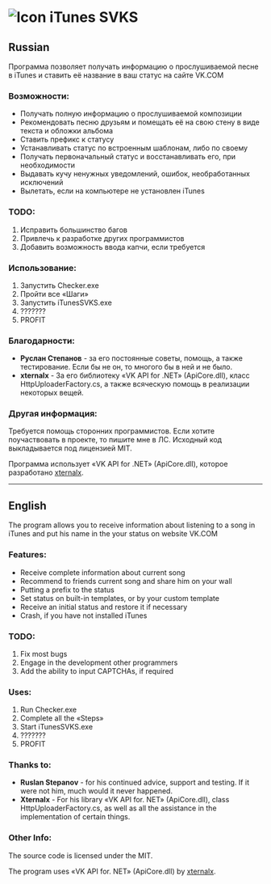 ![Icon](http://dl.dropbox.com/u/3201889/svkst.png) iTunes SVKS
===========

Russian
-------

Программа позволяет получать информацию о прослушиваемой песне в iTunes и ставить её название в ваш статус на сайте VK.COM


### Возможности:

* Получать полную информацию о прослушиваемой композиции
* Рекомендовать песню друзьям и помещать её на свою стену в виде текста и обложки альбома
* Ставить префикс к статусу
* Устанавливать статус по встроенным шаблонам, либо по своему
* Получать первоначальный статус и восстанавливать его, при необходимости
* Выдавать кучу ненужных уведомлений, ошибок, необработанных исключений
* Вылетать, если на компьютере не установлен iTunes


### TODO:

1. Исправить большинство багов
2. Привлечь к разработке других программистов
3. Добавить возможность ввода капчи, если требуется


### Использование:

1. Запустить Checker.exe
2. Пройти все «Шаги»
3. Запустить iTunesSVKS.exe
4. ???????
5. PROFIT


### Благодарности:
* <b>Руслан Степанов</b> - за его постоянные советы, помощь, а также тестирование. Если бы не он, то многого 
бы в ней и не было.
* <b>xternalx</b> - За его библиотеку «VK API for .NET» (ApiCore.dll), класс HttpUploaderFactory.cs, а также всяческую помощь в реализации некоторых вещей.


### Другая информация:

Требуется помощь сторонних программистов. Если хотите поучаствовать в проекте, то пишите мне в ЛС.
Исходный код выкладывается под лицензией MIT.

Программа использует «VK API for .NET» (ApiCore.dll), которое разработано [xternalx](http://www.xternalx.com).

---
English
-------

The program allows you to receive information about listening to a song in iTunes and put his name in the your status on website VK.COM 


### Features: 

* Receive complete information about current song
* Recommend to friends current song and share him on your wall
* Putting a prefix to the status
* Set status on built-in templates, or by your custom template 
* Receive an initial status and restore it if necessary 
* Crash, if you have not installed iTunes 


### TODO: 

1. Fix most bugs 
2. Engage in the development other programmers
3. Add the ability to input CAPTCHAs, if required


### Uses: 

1. Run Checker.exe 
2. Complete all the «Steps»
3. Start iTunesSVKS.exe 
4. ??????? 
5. PROFIT 

### Thanks to:
* <b>Ruslan Stepanov</b> - for his continued advice, support and testing. If it were not him, much
would it never happened.
* <b>Xternalx</b> - For his library «VK API for. NET» (ApiCore.dll), class HttpUploaderFactory.cs, as well as all the assistance in the implementation of certain things.


### Other Info:

The source code is licensed under the MIT. 

The program uses «VK API for. NET» (ApiCore.dll) by [xternalx](http://www.xternalx.com). 
